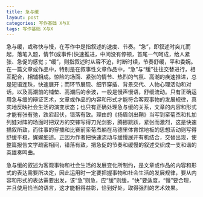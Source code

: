 ```yaml
---
title: 急与缓
layout: post
categories: 写作基础 X与X
tags: 写作基础 X与X
---
```


急与缓，或称快与慢，在写作中是指叙述的速度、节奏。“急”，即叙述时突兀而起，落笔入题，情节(或事件)快速推进，中间没有停顿，首尾一气呵成，给人紧张、急促的感觉；“缓”，则指叙述时从容不迫，时断时续，节奏舒缓，平和委婉。在一篇文章或作品中，特别是在叙事性文章作品中，“急”与“缓”往往交替进行，相互配合，相辅相成。惊险的场面、紧张的情节、热烈的气氛、高潮的疾速推进，总是短语连珠，快速展开；而环节展现、细节穿插、背景交代、人物心理活动和对话，以及高潮前的铺垫、高潮后的余波，一般是慢声慢语，舒缓流动。只有正确运用急与缓的辩证艺术，文章或作品的内容和形式才能符合客观事物的发展规律，真实地反映社会生活的演变状态；也只有正确处理急与缓的关系，文章的内容和形式才能有张有弛，跌宕起伏，错落有致。理由的《扬眉剑出鞘》当写到栾菊杰和扎加列娃对阵的场面时把双方的交锋写得刀光剑影，腾挪跳跃，紧张而激烈，这是快速描叙所致，而往事的穿插和比赛前栾菊杰躺在马德里体育馆地板的思想活动则写得舒缓平稳，娓娓细述。正因为作者把快速流动与缓慢展开有机结合，交替出现，使整篇报告文学疏密相间，错落有致，把急促的节奏和缓慢的叙述交织成一支和谐的英雄奏鸣曲。

急与缓的叙述为客观事物和社会生活的发展变化所制约，是文章或作品的内容和形式的表达需要所决定，因此运用时一定要把握事物和社会生活的发展规律，要从内容和形式的表达需要出发，该“急”则急，应“缓”则缓，“快”要适度，“慢”要合理，并且使用恰当的语言，这才能相得益彰，恰到好处，取得强烈的艺术效果。 